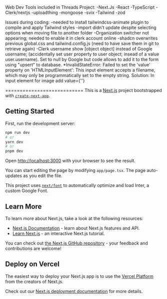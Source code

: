 Web Dev Tools included in Threads Project:
-Next.Js
-React
-TypeScript
-Clerk/nextjs
-uploadthing
-mongoose
-svix
-Tailwind
-zod

Issues during coding:
-needed to install tailwindcss-animate plugin to compile and apply Tailwind styles
-import didn't update despite selecting options when moving file to another folder
-Organization switcher not appearing; needed to enable it in clerk account online
-shadcn overwrites previous global.css and tailwind.config.js (need to have save them in git to retrieve again)
-Clerk username show [object object] instead of Google username; (accidentally set user property to user object; insead of a value user.username). Set to null by Google but code allows to add it to the form using "upsert" to database.
*InvalidStateError: Failed to set the 'value' property on 'HTMLInputElement': This input element accepts a filename, which may only be programmatically set to the empty string. Solution: In input element for image add value={''}

===========================
This is a [Next.js](https://nextjs.org/) project bootstrapped with [`create-next-app`](https://github.com/vercel/next.js/tree/canary/packages/create-next-app).

## Getting Started

First, run the development server:

```bash
npm run dev
# or
yarn dev
# or
pnpm dev
```

Open [http://localhost:3000](http://localhost:3000) with your browser to see the result.

You can start editing the page by modifying `app/page.tsx`. The page auto-updates as you edit the file.

This project uses [`next/font`](https://nextjs.org/docs/basic-features/font-optimization) to automatically optimize and load Inter, a custom Google Font.

## Learn More

To learn more about Next.js, take a look at the following resources:

- [Next.js Documentation](https://nextjs.org/docs) - learn about Next.js features and API.
- [Learn Next.js](https://nextjs.org/learn) - an interactive Next.js tutorial.

You can check out [the Next.js GitHub repository](https://github.com/vercel/next.js/) - your feedback and contributions are welcome!

## Deploy on Vercel

The easiest way to deploy your Next.js app is to use the [Vercel Platform](https://vercel.com/new?utm_medium=default-template&filter=next.js&utm_source=create-next-app&utm_campaign=create-next-app-readme) from the creators of Next.js.

Check out our [Next.js deployment documentation](https://nextjs.org/docs/deployment) for more details.
